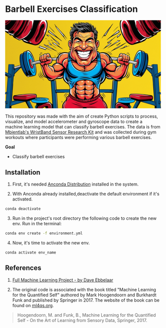 # Barbell Exercises Classification

<img src = 'reports/figures/Default_A_vibrant_cartoon_man_with_exaggerated_muscular_featur_0.jpg'>

This repository was made with the aim of create Python scripts to process, visualize, and model accelerometer and gyroscope data to create a machine learning model that can classify barbell exercises. The data is from [Mbientlab's WristBand Sensor Research Kit](https://mbientlab.com/) and was collected during gym workouts where participants were performing various barbell exercises.

**Goal**
- Classify barbell exercises

## Installation
1. First, it's needed [Anconda Distribution](https://www.anaconda.com/download?utm_source=anacondadoc&utm_medium=documentation&utm_campaign=download&utm_content=topnavalldocs) installed in the system. 

2. With Anconda already installed,deactivate the default environment if it's activated.
```bash
conda deactivate
```

3. Run in the project's root directory the following code to create the new env. 
 Run in the terminal: 
```bash
conda env create -f environment.yml
```

4. Now, it's time to activate the new env.
```bash
conda activate env_name
```

## References

1. [Full Machine Learning Project - by Dave Ebbelaar](https://www.youtube.com/watch?v=cCONIdrM2VI&list=PL-Y17yukoyy0sT2hoSQxn1TdV0J7-MX4K)

2. The original code is associated with the book titled "Machine Learning for the Quantified Self" authored by Mark Hoogendoorn and Burkhardt Funk and published by Springer in 2017. The website of the book can be found on [ml4qs.org](https://ml4qs.org/).

> Hoogendoorn, M. and Funk, B., Machine Learning for the Quantified Self - On the Art of Learning from Sensory Data, Springer, 2017.

